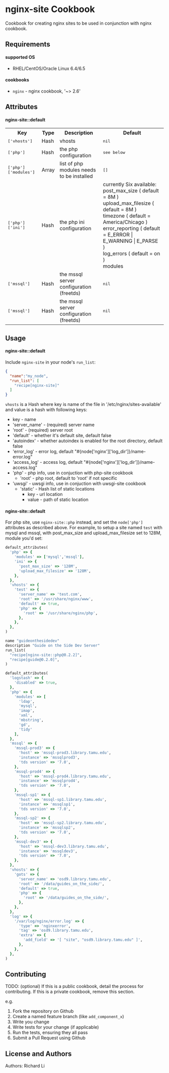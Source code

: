 nginx-site Cookbook
===================
Cookbook for creating nginx sites to be used in conjunction with nginx cookbook. 

Requirements
------------

#### supported OS
- RHEL/CentOS/Oracle Linux 6.4/6.5

#### cookbooks
- `nginx` - nginx cookbook, '~> 2.6'

Attributes
----------

#### nginx-site::default
<table>
  <tr>
    <th>Key</th>
    <th>Type</th>
    <th>Description</th>
    <th>Default</th>
  </tr>
  <tr>
    <td><tt>['vhosts']</tt></td>
    <td>Hash</td>
    <td>vhosts</td>
    <td><tt>nil</tt></td>
  </tr>
  <tr>
    <td><tt>['php']</tt></td>
    <td>Hash</td>
    <td>the php configuration</td>
    <td><tt>see below</tt></td>
  </tr>
  <tr>
    <td><tt>['php']['modules']</tt></td>
    <td>Array</td>
    <td>list of php modules needs to be installed</td>
    <td><tt>[]</tt></td>
  </tr>
  <tr>
    <td><tt>['php']['ini']</tt></td>
    <td>Hash</td>
    <td>the php ini configuration</td>
    <td>currently Six available:<br>
	post_max_size ( default = 8M )<br>
	upload_max_filesize ( default = 8M )<br>
	timezone ( default = America/Chicago )<br>
	error_reporting ( default = E_ERROR | E_WARNING | E_PARSE )<br>
	log_errors ( default = on )<br>
	modules
	</td>
  </tr>
  <tr>
    <td><tt>['mssql']</tt></td>
    <td>Hash</td>
    <td>the mssql server configuration (freetds)</td>
    <td><tt>nil</tt></td>
  </tr>
  <tr>
    <td><tt>['mssql']</tt></td>
    <td>Hash</td>
    <td>the mssql server configuration (freetds)</td>
    <td><tt>nil</tt></td>
  </tr>  

</table>

Usage
-----
#### nginx-site::default

Include `nginx-site` in your node's `run_list`:

```json
{
  "name":"my_node",
  "run_list": [
    "recipe[nginx-site]"
  ]
}
```

`vhosts` is a Hash where key is name of the file in '/etc/nginx/sites-available' and value is a hash with following keys:

- key - name
- 'server_name' - (required) server name
- 'root' - (required) server root
- 'default' - whether it's default site, default false
- 'autoindex' - whether autoindex is enabled for the root directory, default false
- 'error_log' - error log, default "#{node['nginx']['log_dir']}/name-error.log"
- 'access_log' - access log, default "#{node['nginx']['log_dir']}/name-access.log"
- 'php' - php info, use in conjuction with php-site cookbook
  - 'root' - php root, default to 'root' if not specific
- 'uwsgi' - uwsgi info, use in conjuction with uwsgi-site cookbook
  - 'static' - Hash list of static locations
    - key - url location
    - value - path of static location

#### nginx-site::default

For php site, use `nginx-site::php` instead, and set the `node['php']` attributes as described above. For example, to setup a site named `test` with mysql and mssql, with post_max_size and upload_max_filesize set to 128M, module you'd set:

```ruby
default_attributes(
  'php' => {
    'modules' => ['mysql','mssql'],
    'ini' => {
      'post_max_size' => '128M',
      'upload_max_filesize' => '128M',
    },
  },
  'vhosts' => {
    'test' => {
      'server_name' => 'test.com',
      'root' => '/usr/share/nginx/www',
      'default' => true,
      'php' => {
        'root' => '/usr/share/nginx/php',
      },
    },
  },
)
```

```ruby
name "guideonthesidedev"
description "Guide on the Side Dev Server"
run_list(
  "recipe[nginx-site::php@0.2.2]",
  "recipe[guide@0.2.0]",
)

default_attributes(
  'logstash' => {
    'disabled' => true,
  },
  'php' => {
    'modules' => [
      'ldap',
      'mysql',
      'imap',
      'xml',
	  'mbstring',
	  'gd', 
	  'tidy'	  
    ],  
  },
  'mssql' => {
    'mssql-prod3' => {
      'host' => 'mssql-prod3.library.tamu.edu',
      'instance' => 'mssqlprod3',
      'tds version' => '7.0',
    },
    'mssql-prod4' => {
      'host' => 'mssql-prod4.library.tamu.edu',
      'instance' => 'mssqlprod4',
      'tds version' => '7.0',
    },
    'mssql-sp1' => {
      'host' => 'mssql-sp1.library.tamu.edu',
      'instance' => 'mssqlsp1',
      'tds version' => '7.0',
    },
    'mssql-sp2' => {
      'host' => 'mssql-sp2.library.tamu.edu',
      'instance' => 'mssqlsp2',
      'tds version' => '7.0',
    },
    'mssql-dev3' => {
      'host' => 'mssql-dev3.library.tamu.edu',
      'instance' => 'mssqldev3',
      'tds version' => '7.0',
    },
  },
  'vhosts' => {
    'gots' => {
      'server_name' => 'osd9.library.tamu.edu',
      'root' => '/data/guides_on_the_side/',
      'default' => true,
      'php' => {
        'root' => '/data/guides_on_the_side/',
      },
    },
  },
  'log' => {
    '/var/log/nginx/error.log' => {
      'type' => 'nginxerror',
      'tag' => 'osd9.library.tamu.edu',
      'extra' => {
        'add_field' => '[ "site", "osd9.library.tamu.edu" ]',
      },
    },
  },
)

```

Contributing
------------
TODO: (optional) If this is a public cookbook, detail the process for contributing. If this is a private cookbook, remove this section.

e.g.
1. Fork the repository on Github
2. Create a named feature branch (like `add_component_x`)
3. Write you change
4. Write tests for your change (if applicable)
5. Run the tests, ensuring they all pass
6. Submit a Pull Request using Github

License and Authors
-------------------
Authors: Richard Li
